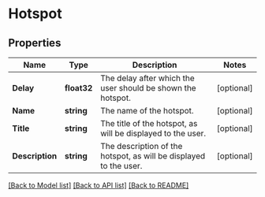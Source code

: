 # Hotspot

## Properties

Name | Type | Description | Notes
------------ | ------------- | ------------- | -------------
**Delay** | **float32** | The delay after which the user should be shown the hotspot.  | [optional] 
**Name** | **string** | The name of the hotspot.  | [optional] 
**Title** | **string** | The title of the hotspot, as will be displayed to the user.  | [optional] 
**Description** | **string** | The description of the hotspot, as will be displayed to the user.  | [optional] 

[[Back to Model list]](../README.md#documentation-for-models) [[Back to API list]](../README.md#documentation-for-api-endpoints) [[Back to README]](../README.md)



